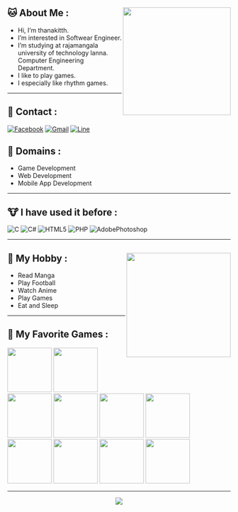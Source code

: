 ## 🐱 About Me : <img align='right' src='https://media.tenor.com/tLs_ViApc7AAAAAC/shy-hi.gif' width='243'>

- Hi, I’m thanakitth. <br/>
- I’m interested in Softwear Engineer. <br/>
- I’m studying at rajamangala university of technology lanna. <br/>
  Computer Engineering Department.
- I like to play games.
- I especially like rhythm games.
<hr>

## 🐼 Contact :

[![Facebook](https://img.shields.io/badge/Facebook-1877F2?style=for-the-badge&logo=facebook&logoColor=white)](https://www.facebook.com/uyumapyon0112/)
[![Gmail](https://img.shields.io/badge/Gmail-D14836?style=for-the-badge&logo=gmail&logoColor=white)](mailto:bearychiki0112@gmail.com)
[![Line](https://img.shields.io/badge/Line-00C300?style=for-the-badge&logo=line&logoColor=white)](https://line.me/ti/p/8dTrhzty3D)

## 🦁 Domains :

- Game Development
- Web Development
- Mobile App Development
<hr>

## 🐮 I have used it before :

![C](https://img.shields.io/badge/C-00599C?style=for-the-badge&logo=c&logoColor=white)
![C#](https://img.shields.io/badge/C%23-239120?style=for-the-badge&logo=c-sharp&logoColor=white)
![HTML5](https://img.shields.io/badge/HTML5-E34F26?style=for-the-badge&logo=html5&logoColor=white)
![PHP](https://img.shields.io/badge/PHP-777BB4?style=for-the-badge&logo=php&logoColor=white)
![AdobePhotoshop](https://img.shields.io/badge/Adobe%20Photoshop-31A8FF?style=for-the-badge&logo=Adobe%20Photoshop&logoColor=black)
<hr>

## 🐴 My Hobby : <img align='right' src='https://media.tenor.com/Ge5zjJBIYLoAAAAC/jinx-flipzflops.gif' width='235'>

- Read Manga
- Play Football
- Watch Anime
- Play Games
- Eat and Sleep
<hr>

## 🐧 My Favorite Games :

<img src='https://upload.wikimedia.org/wikipedia/commons/thumb/1/1e/Osu%21_Logo_2016.svg/1200px-Osu%21_Logo_2016.svg.png' width='100'>
<img src='https://lh3.googleusercontent.com/TMa_FBrjseeE0ZBQa0fve-dyW1j0YZHnNUzJeRR692EyKcNh6SQB04_ytzYE---4xg' width='100'>
<img src='https://play-lh.googleusercontent.com/CcTpODlVjkZJLgvRAoeTamFcJCYsjFtwgNK_SWGykfTzM0fLKPDSszws1Ga3kmxjhA' width='100'>
<img src='https://play-lh.googleusercontent.com/FucCT9Xisma57qo6oRvL3MSug0GjgHbgNMc0FkXJjvoMq3WtKiP3WcRAjDmnHT3jSmRo' width='100'>
<img src='https://play-lh.googleusercontent.com/VuTHoRqnspERXcMTFa93D8wFw505soPTrcMSsnA57udFSaMJBJAR4IlD9LL-A-ux2Ts' width='100'>
<img src='https://upload.wikimedia.org/wikipedia/en/4/42/Arcaea_app_icon.png' width='100'>
<img src='https://play-lh.googleusercontent.com/AId9Afqcps7INKxP8G8BbBo1ZKL1aVM8EBTzB7AhETefuiyVSiLDlF7CeCoNuuXqFL4=w240-h480-rw' width='100'>
<img src='https://play-lh.googleusercontent.com/48aIBvL5-V35tjcxv7yRu72-aBikvEvkxJqreWI7zSrJBvWefqc9Mh7JgmuGqSTYe-0' width='100'>
<img src='https://play-lh.googleusercontent.com/zudWVPxuyfmUzVq35ebQwdJ2MVrvGc9x7yIKGazxScMrVT2wZCdG9HVzDJpr0JkuoA1E' width='100'>
<img src='https://styles.redditmedia.com/t5_2whbx6/styles/communityIcon_n8elrzs62yd61.png' width='100'>
<hr>

<center>
    <img src='https://media.tenor.com/kaRCm9ELxKgAAAAC/menhera-chan-chibi.gif'>
</center>
